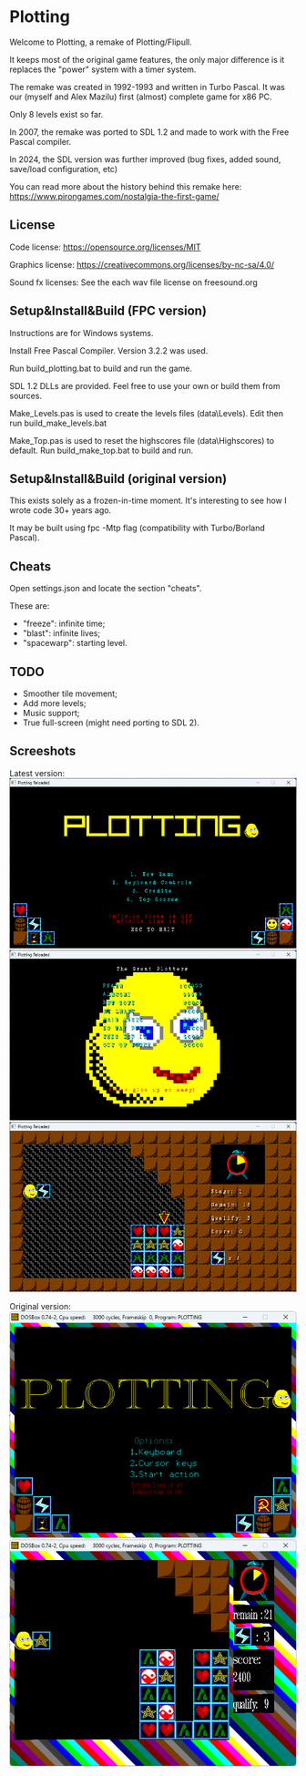 # Plotting

Welcome to Plotting, a remake of Plotting/Flipull.

It keeps most of the original game features, the only major difference is it replaces the "power" system with a timer system.

The remake was created in 1992-1993 and written in Turbo Pascal. It was our (myself and Alex Mazilu) first (almost) complete game for x86 PC.

Only 8 levels exist so far.

In 2007, the remake was ported to SDL 1.2 and made to work with the Free Pascal compiler.

In 2024, the SDL version was further improved (bug fixes, added sound, save/load configuration, etc)

You can read more about the history behind this remake here: https://www.pirongames.com/nostalgia-the-first-game/

## License

Code license:
https://opensource.org/licenses/MIT

Graphics license:
https://creativecommons.org/licenses/by-nc-sa/4.0/

Sound fx licenses:
See the each wav file license on freesound.org

## Setup&Install&Build (FPC version)
Instructions are for Windows systems.

Install Free Pascal Compiler. Version 3.2.2 was used.

Run build_plotting.bat to build and run the game.

SDL 1.2 DLLs are provided. Feel free to use your own or build them from sources.

Make_Levels.pas is used to create the levels files (data\Levels). Edit then run build_make_levels.bat

Make_Top.pas is used to reset the highscores file (data\Highscores) to default. Run build_make_top.bat to build and run.

## Setup&Install&Build (original version)
This exists solely as a frozen-in-time moment. It's interesting to see how I wrote code 30+ years ago.

It may be built using fpc -Mtp flag (compatibility with Turbo/Borland Pascal).

## Cheats
Open settings.json and locate the section "cheats".

These are:
* "freeze": infinite time;
* "blast": infinite lives;
* "spacewarp": starting level.

## TODO
* Smoother tile movement;
* Add more levels;
* Music support;
* True full-screen (might need porting to SDL 2).

## Screeshots

Latest version:
![plotting menu](.media/plotting_menu.png "Main Menu")
![plotting highscores](.media/plotting_highscores.png "Highscores")
![plotting gameplay](.media/plotting_gameplay.png "Gameplay")


Original version:
![plotting 1993 menu](.media/plotting_1993_menu.png "Main Menu")
![plotting 1993 gameplay](.media/plotting_1993_gameplay.png "Gameplay")
